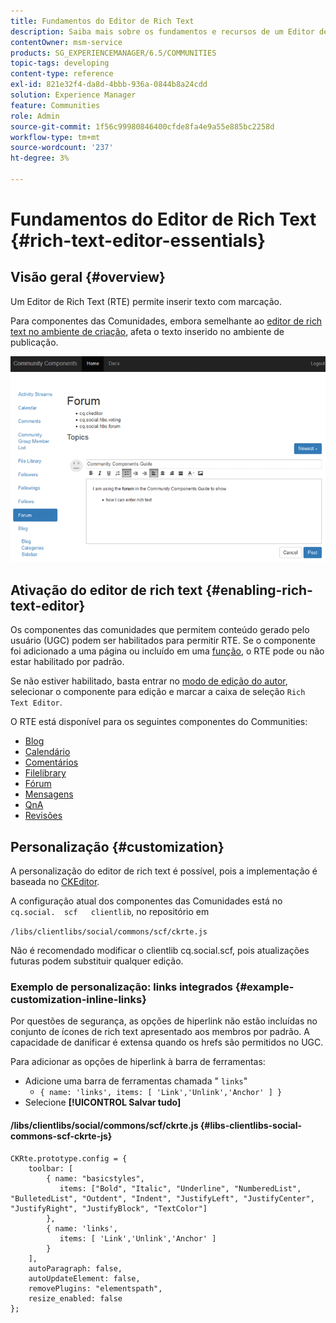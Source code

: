 ```yaml
---
title: Fundamentos do Editor de Rich Text
description: Saiba mais sobre os fundamentos e recursos de um Editor de Rich Text que permite inserir texto com marcação.
contentOwner: msm-service
products: SG_EXPERIENCEMANAGER/6.5/COMMUNITIES
topic-tags: developing
content-type: reference
exl-id: 821e32f4-da8d-4bbb-936a-0844b8a24cdd
solution: Experience Manager
feature: Communities
role: Admin
source-git-commit: 1f56c99980846400cfde8fa4e9a55e885bc2258d
workflow-type: tm+mt
source-wordcount: '237'
ht-degree: 3%

---
```


# Fundamentos do Editor de Rich Text {#rich-text-editor-essentials}

## Visão geral {#overview}

Um Editor de Rich Text (RTE) permite inserir texto com marcação.

Para componentes das Comunidades, embora semelhante ao [editor de rich text no ambiente de criação](../../help/sites-authoring/rich-text-editor.md), afeta o texto inserido no ambiente de publicação.

![editor de rich text](assets/rich-text-editor.png)

## Ativação do editor de rich text {#enabling-rich-text-editor}

Os componentes das comunidades que permitem conteúdo gerado pelo usuário (UGC) podem ser habilitados para permitir RTE. Se o componente foi adicionado a uma página ou incluído em uma [função](functions.md), o RTE pode ou não estar habilitado por padrão.

Se não estiver habilitado, basta entrar no [modo de edição do autor](sites-console.md#authoring-site-content), selecionar o componente para edição e marcar a caixa de seleção `Rich Text Editor`.

O RTE está disponível para os seguintes componentes do Communities:

* [Blog](blog-feature.md)
* [Calendário](calendar.md)
* [Comentários](comments.md)
* [Filelibrary](file-library.md)
* [Fórum](forum.md)
* [Mensagens](configure-messaging.md)
* [QnA](working-with-qna.md)
* [Revisões](reviews.md)

## Personalização {#customization}

A personalização do editor de rich text é possível, pois a implementação é baseada no [CKEditor](https://ckeditor.com/).

A configuração atual dos componentes das Comunidades está no `cq.social.  scf   clientlib`, no repositório em

`/libs/clientlibs/social/commons/scf/ckrte.js`

Não é recomendado modificar o clientlib cq.social.scf, pois atualizações futuras podem substituir qualquer edição.

### Exemplo de personalização: links integrados {#example-customization-inline-links}

Por questões de segurança, as opções de hiperlink não estão incluídas no conjunto de ícones de rich text apresentado aos membros por padrão. A capacidade de danificar é extensa quando os hrefs são permitidos no UGC.

Para adicionar as opções de hiperlink à barra de ferramentas:

* Adicione uma barra de ferramentas chamada &quot; `links`&quot;
   * `{ name: 'links', items: [ 'Link','Unlink','Anchor' ] }`
* Selecione **[!UICONTROL Salvar tudo]**

#### /libs/clientlibs/social/commons/scf/ckrte.js {#libs-clientlibs-social-commons-scf-ckrte-js}

```
CKRte.prototype.config = {
    toolbar: [
        { name: "basicstyles",
           items: ["Bold", "Italic", "Underline", "NumberedList", "BulletedList", "Outdent", "Indent", "JustifyLeft", "JustifyCenter", "JustifyRight", "JustifyBlock", "TextColor"]
        },
        { name: 'links',
           items: [ 'Link','Unlink','Anchor' ]
        }
    ],
    autoParagraph: false,
    autoUpdateElement: false,
    removePlugins: "elementspath",
    resize_enabled: false
};
```
